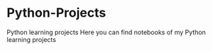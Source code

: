 # Python-Projects
Python learning projects
Here you can find notebooks of my Python learning projects

